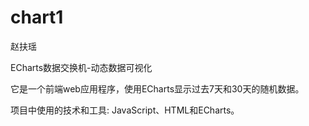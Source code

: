# chart1
赵扶瑶

ECharts数据交换机-动态数据可视化

它是一个前端web应用程序，使用ECharts显示过去7天和30天的随机数据。

项目中使用的技术和工具: JavaScript、HTML和ECharts。

